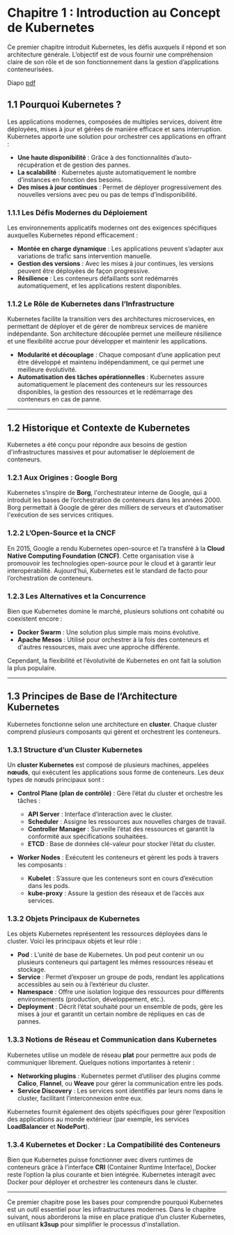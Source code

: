 # Chapitre 1 : Introduction au Concept de Kubernetes

Ce premier chapitre introduit Kubernetes, les défis auxquels il répond et son architecture générale. L’objectif est de vous fournir une compréhension claire de son rôle et de son fonctionnement dans la gestion d’applications conteneurisées.

Diapo [pdf](01_introduction_au_concept_de_kubernetes.pdf)

## 1.1 Pourquoi Kubernetes ?

Les applications modernes, composées de multiples services, doivent être déployées, mises à jour et gérées de manière efficace et sans interruption. Kubernetes apporte une solution pour orchestrer ces applications en offrant :

- **Une haute disponibilité** : Grâce à des fonctionnalités d’auto-récupération et de gestion des pannes.
- **La scalabilité** : Kubernetes ajuste automatiquement le nombre d’instances en fonction des besoins.
- **Des mises à jour continues** : Permet de déployer progressivement des nouvelles versions avec peu ou pas de temps d’indisponibilité.

### 1.1.1 Les Défis Modernes du Déploiement

Les environnements applicatifs modernes ont des exigences spécifiques auxquelles Kubernetes répond efficacement :

- **Montée en charge dynamique** : Les applications peuvent s’adapter aux variations de trafic sans intervention manuelle.
- **Gestion des versions** : Avec les mises à jour continues, les versions peuvent être déployées de façon progressive.
- **Résilience** : Les conteneurs défaillants sont redémarrés automatiquement, et les applications restent disponibles.

### 1.1.2 Le Rôle de Kubernetes dans l’Infrastructure

Kubernetes facilite la transition vers des architectures microservices, en permettant de déployer et de gérer de nombreux services de manière indépendante. Son architecture découplée permet une meilleure résilience et une flexibilité accrue pour développer et maintenir les applications.

- **Modularité et découplage** : Chaque composant d’une application peut être développé et maintenu indépendamment, ce qui permet une meilleure évolutivité.
- **Automatisation des tâches opérationnelles** : Kubernetes assure automatiquement le placement des conteneurs sur les ressources disponibles, la gestion des ressources et le redémarrage des conteneurs en cas de panne.

---

## 1.2 Historique et Contexte de Kubernetes

Kubernetes a été conçu pour répondre aux besoins de gestion d'infrastructures massives et pour automatiser le déploiement de conteneurs.

### 1.2.1 Aux Origines : Google Borg

Kubernetes s’inspire de **Borg**, l'orchestrateur interne de Google, qui a introduit les bases de l’orchestration de conteneurs dans les années 2000. Borg permettait à Google de gérer des milliers de serveurs et d’automatiser l'exécution de ses services critiques.

### 1.2.2 L’Open-Source et la CNCF

En 2015, Google a rendu Kubernetes open-source et l’a transféré à la **Cloud Native Computing Foundation (CNCF)**. Cette organisation vise à promouvoir les technologies open-source pour le cloud et à garantir leur interopérabilité. Aujourd’hui, Kubernetes est le standard de facto pour l’orchestration de conteneurs.

### 1.2.3 Les Alternatives et la Concurrence

Bien que Kubernetes domine le marché, plusieurs solutions ont cohabité ou coexistent encore :

- **Docker Swarm** : Une solution plus simple mais moins évolutive.
- **Apache Mesos** : Utilisé pour orchestrer à la fois des conteneurs et d'autres ressources, mais avec une approche différente.
  
Cependant, la flexibilité et l’évolutivité de Kubernetes en ont fait la solution la plus populaire.

---

## 1.3 Principes de Base de l’Architecture Kubernetes

Kubernetes fonctionne selon une architecture en **cluster**. Chaque cluster comprend plusieurs composants qui gèrent et orchestrent les conteneurs.

### 1.3.1 Structure d’un Cluster Kubernetes

Un **cluster Kubernetes** est composé de plusieurs machines, appelées **nœuds**, qui exécutent les applications sous forme de conteneurs. Les deux types de nœuds principaux sont :

- **Control Plane (plan de contrôle)** : Gère l’état du cluster et orchestre les tâches :
  - **API Server** : Interface d’interaction avec le cluster.
  - **Scheduler** : Assigne les ressources aux nouvelles charges de travail.
  - **Controller Manager** : Surveille l’état des ressources et garantit la conformité aux spécifications souhaitées.
  - **ETCD** : Base de données clé-valeur pour stocker l’état du cluster.

- **Worker Nodes** : Exécutent les conteneurs et gèrent les pods à travers les composants :
  - **Kubelet** : S’assure que les conteneurs sont en cours d’exécution dans les pods.
  - **kube-proxy** : Assure la gestion des réseaux et de l’accès aux services.

### 1.3.2 Objets Principaux de Kubernetes

Les objets Kubernetes représentent les ressources déployées dans le cluster. Voici les principaux objets et leur rôle :

- **Pod** : L’unité de base de Kubernetes. Un pod peut contenir un ou plusieurs conteneurs qui partagent les mêmes ressources réseau et stockage.
- **Service** : Permet d’exposer un groupe de pods, rendant les applications accessibles au sein ou à l’extérieur du cluster.
- **Namespace** : Offre une isolation logique des ressources pour différents environnements (production, développement, etc.).
- **Deployment** : Décrit l’état souhaité pour un ensemble de pods, gère les mises à jour et garantit un certain nombre de répliques en cas de pannes.

### 1.3.3 Notions de Réseau et Communication dans Kubernetes

Kubernetes utilise un modèle de réseau **plat** pour permettre aux pods de communiquer librement. Quelques notions importantes à retenir :

- **Networking plugins** : Kubernetes permet d’utiliser des plugins comme **Calico**, **Flannel**, ou **Weave** pour gérer la communication entre les pods.
- **Service Discovery** : Les services sont identifiés par leurs noms dans le cluster, facilitant l’interconnexion entre eux.
  
Kubernetes fournit également des objets spécifiques pour gérer l’exposition des applications au monde extérieur (par exemple, les services **LoadBalancer** et **NodePort**).

### 1.3.4 Kubernetes et Docker : La Compatibilité des Conteneurs

Bien que Kubernetes puisse fonctionner avec divers runtimes de conteneurs grâce à l’interface **CRI** (Container Runtime Interface), Docker reste l’option la plus courante et bien intégrée. Kubernetes interagit avec Docker pour déployer et orchestrer les conteneurs dans le cluster.

---

Ce premier chapitre pose les bases pour comprendre pourquoi Kubernetes est un outil essentiel pour les infrastructures modernes. Dans le chapitre suivant, nous aborderons la mise en place pratique d’un cluster Kubernetes, en utilisant **k3sup** pour simplifier le processus d'installation.

